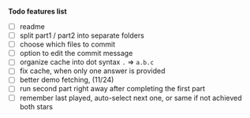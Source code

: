 **Todo features list**

- [ ] readme
- [ ] split part1 / part2 into separate folders
- [ ] choose which files to commit
- [ ] option to edit the commit message
- [ ] organize cache into dot syntax `.` => `a.b.c`
- [ ] fix cache, when only one answer is provided
- [ ] better demo fetching, (11/24)
- [ ] run second part right away after completing the first part
- [ ] remember last played, auto-select next one, or same if not achieved both stars
